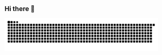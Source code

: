 ## Hi there 👋
<div align = "center">
  
  ![snake gif](https://github.com/TwFelps/TwFelps/blob/output/github-snake-dark.svg)
</div>
<!--
**TwFelps/TwFelps** is a ✨ _special_ ✨ repository because its `README.md` (this file) appears on your GitHub profile.

Here are some ideas to get you started:

- 🔭 I’m currently working on ...
- 🌱 I’m currently learning ...
- 👯 I’m looking to collaborate on ...
- 🤔 I’m looking for help with ...
- 💬 Ask me about ...
- 📫 How to reach me: ...
- 😄 Pronouns: ...
- ⚡ Fun fact: ...
-->
